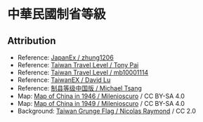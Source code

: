 # 中華民國制省等級

## Attribution

* Reference: [JapanEx / zhung1206](https://zhung.com.tw/japanex)
* Reference: [Taiwan Travel Level / Tony Pai](https://github.com/tpai/taiwan-travel-level)
* Reference: [Taiwan Travel Level / mb10001114](https://github.com/mb10001114/taiwan-travel-level)
* Reference: [TaiwanEX / David Lu](https://github.com/yungshenglu/TaiwanEX/)
* Reference: [制县等级中国版 / Michael Tsang](https://github.com/miklcct/zhixian-dengji-zhongguo-ban)
* Map: [Map of China in 1946 / Milenioscuro](https://commons.wikimedia.org/wiki/File:China_in_1946.svg) / CC BY-SA 4.0
* Map: [Map of China in 1949 / Milenioscuro](https://commons.wikimedia.org/wiki/File:China_in_1949.svg) / CC BY-SA 4.0
* Background: [Taiwan Grunge Flag / Nicolas Raymond](https://www.flickr.com/photos/80497449@N04/7383295878) / CC 2.0
